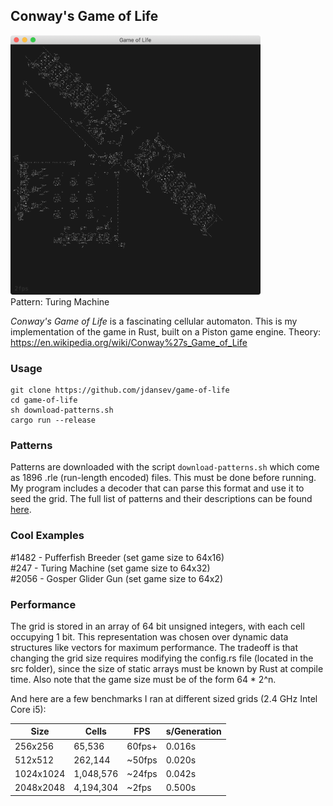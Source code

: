 ## Conway's Game of Life

<p align="left">
  <img src="./turingmachine.png" width="400" >
  <br/>Pattern: Turing Machine
</p>


*Conway's Game of Life* is a fascinating cellular automaton. This is my implementation of the game in Rust, built on a Piston game engine. Theory: https://en.wikipedia.org/wiki/Conway%27s_Game_of_Life

### Usage
```
git clone https://github.com/jdansev/game-of-life
cd game-of-life
sh download-patterns.sh
cargo run --release
```

### Patterns
Patterns are downloaded with the script `download-patterns.sh` which come as 1896 .rle (run-length encoded) files. This must be done before running. My program includes a decoder that can parse this format and use it to seed the grid. The full list of patterns and their descriptions can be found [here](http://www.conwaylife.com/wiki/Category:Patterns).

### Cool Examples
#1482 - Pufferfish Breeder (set game size to 64x16)  
#247 - Turing Machine (set game size to 64x32)  
#2056 - Gosper Glider Gun (set game size to 64x2)  

### Performance
The grid is stored in an array of 64 bit unsigned integers, with each cell occupying 1 bit. This representation was chosen over dynamic data structures like vectors for maximum performance. The tradeoff is that changing the grid size requires modifying the config.rs file (located in the src folder), since the size of static arrays must be known by Rust at compile time. Also note that the game size must be of the form 64 * 2^n.

And here are a few benchmarks I ran at different sized grids (2.4 GHz Intel Core i5):

Size | Cells | FPS | s/Generation
-----|-------|-----|---------------
256x256 | 65,536 | 60fps+ | 0.016s
512x512 | 262,144 | ~50fps | 0.020s
1024x1024 | 1,048,576 | ~24fps | 0.042s
2048x2048 | 4,194,304 | ~2fps | 0.500s
